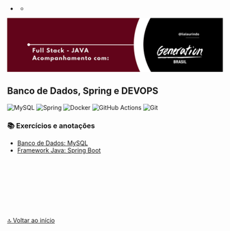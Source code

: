 - - 
<img src="public/banner.png" alt="drawing"/>

<br>

<div id='inicio'/> 

## Banco de Dados, Spring e DEVOPS ##

![MySQL](https://img.shields.io/badge/mysql-%2300f.svg?style=for-the-badge&logo=mysql&logoColor=white)
![Spring](https://img.shields.io/badge/spring-%236DB33F.svg?style=for-the-badge&logo=spring&logoColor=white)
![Docker](https://img.shields.io/badge/docker-%230db7ed.svg?style=for-the-badge&logo=docker&logoColor=white)
![GitHub Actions](https://img.shields.io/badge/github%20actions-%232671E5.svg?style=for-the-badge&logo=githubactions&logoColor=white)
![Git](https://img.shields.io/badge/git-%23F05033.svg?style=for-the-badge&logo=git&logoColor=white)

### 📚 Exercícios e anotações  ### 
* [Banco de Dados: MySQL](https://github.com/lialaurindo/aulas-spring-db/tree/main/MySQL)
* [Framework Java: Spring Boot](https://github.com/lialaurindo/aulas-spring-db/tree/main/SpringFramework)

<br>
<br>
<br>
<br>
<br>
<br>
<br>



[🔝 Voltar ao início](#inicio)

